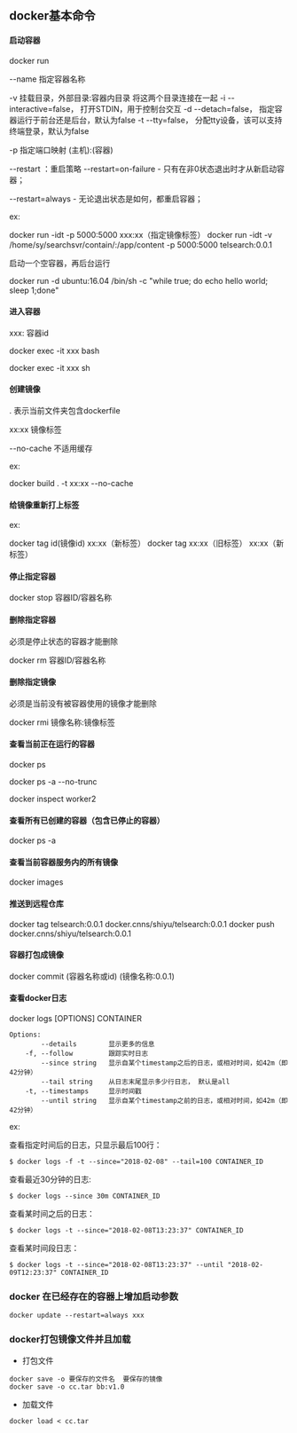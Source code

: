 ## docker基本命令

#### 启动容器

docker run

--name  指定容器名称

-v  挂载目录，外部目录:容器内目录  将这两个目录连接在一起
-i --interactive=false， 打开STDIN，用于控制台交互
-d  --detach=false， 指定容器运行于前台还是后台，默认为false
-t  --tty=false， 分配tty设备，该可以支持终端登录，默认为false

-p 指定端口映射 (主机):(容器)

--restart ：重启策略
--restart=on-failure  \- 只有在非0状态退出时才从新启动容器；

--restart=always - 无论退出状态是如何，都重启容器；

ex:

docker run -idt -p 5000:5000 xxx:xx（指定镜像标签） 
docker run -idt -v /home/sy/searchsvr/contain/:/app/content -p 5000:5000 telsearch:0.0.1

启动一个空容器，再后台运行

docker run -d ubuntu:16.04 /bin/sh -c "while true; do echo hello world; sleep 1;done"



#### 进入容器

xxx: 容器id

docker exec -it xxx bash

docker exec -it xxx sh



#### 创建镜像

. 表示当前文件夹包含dockerfile

xx:xx 镜像标签

--no-cache 不适用缓存

ex:

docker build . -t xx:xx --no-cache



#### 给镜像重新打上标签

ex:

docker tag id(镜像id) xx:xx（新标签）
docker tag xx:xx（旧标签） xx:xx（新标签）



#### 停止指定容器

docker stop 容器ID/容器名称  



#### 删除指定容器

必须是停止状态的容器才能删除

docker rm 容器ID/容器名称



#### 删除指定镜像 

必须是当前没有被容器使用的镜像才能删除

docker rmi 镜像名称:镜像标签  



#### 查看当前正在运行的容器

docker ps       

docker ps -a --no-trunc   

docker inspect worker2



#### 查看所有已创建的容器（包含已停止的容器）

docker ps -a



#### 查看当前容器服务内的所有镜像

docker images  



#### 推送到远程仓库

docker tag telsearch:0.0.1 docker.cnns/shiyu/telsearch:0.0.1 
docker push docker.cnns/shiyu/telsearch:0.0.1



#### 容器打包成镜像
docker commit  (容器名称或id) (镜像名称:0.0.1)




#### 查看docker日志

docker logs [OPTIONS] CONTAINER

```shell
Options:
        --details        显示更多的信息
    -f, --follow         跟踪实时日志
        --since string   显示自某个timestamp之后的日志，或相对时间，如42m（即42分钟）
        --tail string    从日志末尾显示多少行日志， 默认是all
    -t, --timestamps     显示时间戳
        --until string   显示自某个timestamp之前的日志，或相对时间，如42m（即42分钟）
```

ex:

查看指定时间后的日志，只显示最后100行：

```shell
$ docker logs -f -t --since="2018-02-08" --tail=100 CONTAINER_ID
```

查看最近30分钟的日志:

```shell
$ docker logs --since 30m CONTAINER_ID
```

查看某时间之后的日志：

```shell
$ docker logs -t --since="2018-02-08T13:23:37" CONTAINER_ID
```

查看某时间段日志：

```shell
$ docker logs -t --since="2018-02-08T13:23:37" --until "2018-02-09T12:23:37" CONTAINER_ID
```



### docker 在已经存在的容器上增加启动参数

```
docker update --restart=always xxx
```



### docker打包镜像文件并且加载

- 打包文件

```
docker save -o 要保存的文件名  要保存的镜像
docker save -o cc.tar bb:v1.0
```

- 加载文件

```
docker load < cc.tar
```

